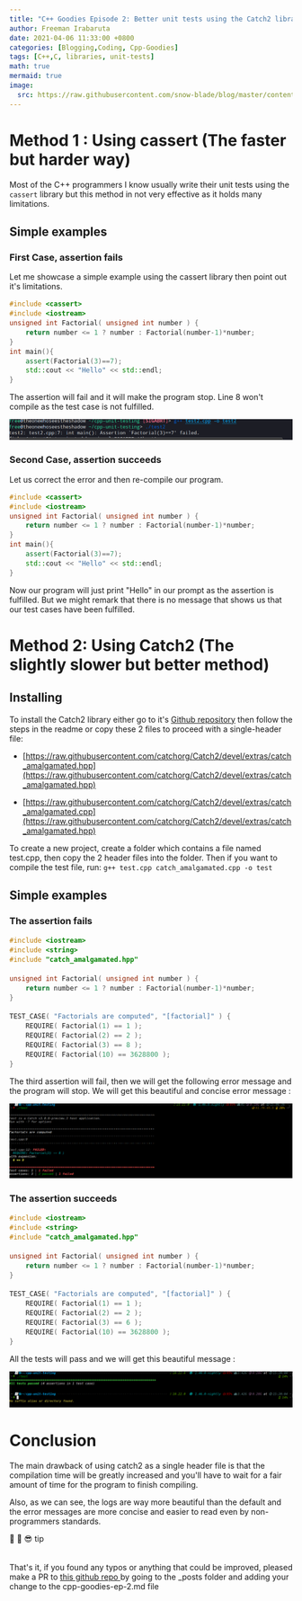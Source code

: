 ```yaml
---
title: "C++ Goodies Episode 2: Better unit tests using the Catch2 library"
author: Freeman Irabaruta
date: 2021-04-06 11:33:00 +0800
categories: [Blogging,Coding, Cpp-Goodies]
tags: [C++,C, libraries, unit-tests]
math: true
mermaid: true
image:
  src: https://raw.githubusercontent.com/snow-blade/blog/master/content/assets/lite.png
---
```


# Method 1 : Using cassert (The faster but harder way)

Most of the C++ programmers I know usually write their unit tests using the ``` cassert``` library but this method in not very effective as it holds many limitations.

## Simple examples

### First Case, assertion fails

Let me showcase a simple example using the cassert library then point out it's limitations.

```c++
#include <cassert>
#include <iostream>
unsigned int Factorial( unsigned int number ) {
    return number <= 1 ? number : Factorial(number-1)*number;
}
int main(){
    assert(Factorial(3)==7);
    std::cout << "Hello" << std::endl;
}
```

The assertion will fail and it will make the program stop. Line 8 won't compile as the test case is not fulfilled.

![image-20210406150436195](https://raw.githubusercontent.com/snow-blade/blog/master/content/assets/image-20210406150436195.png)

### Second Case, assertion succeeds

Let us correct the error and then re-compile our program.

```c++
#include <cassert>
#include <iostream>
unsigned int Factorial( unsigned int number ) {
    return number <= 1 ? number : Factorial(number-1)*number;
}
int main(){
    assert(Factorial(3)==7);
    std::cout << "Hello" << std::endl;
}
```

Now our program will just print "Hello" in our prompt as the assertion is fulfilled. But we might remark that there is no message that shows us that our test cases have been fulfilled.

# Method 2: Using Catch2 (The slightly slower but better method)




## Installing

To install the Catch2 library either go to it's [Github repository](https://github.com/catchorg/Catch2/) then follow the steps in the readme or  copy these 2 files to proceed with a single-header file: 

- [https://raw.githubusercontent.com/catchorg/Catch2/devel/extras/catch_amalgamated.hpp](https://raw.githubusercontent.com/catchorg/Catch2/devel/extras/catch_amalgamated.hpp) 

- [https://raw.githubusercontent.com/catchorg/Catch2/devel/extras/catch_amalgamated.cpp](https://raw.githubusercontent.com/catchorg/Catch2/devel/extras/catch_amalgamated.hpp)

  

To create a new project, create a folder which contains a file named test.cpp, then copy the 2 header files into the folder. Then if you want to compile the test file, run: ``` g++ test.cpp catch_amalgamated.cpp -o test ``` 

## Simple examples

### The assertion fails

```c++
#include <iostream>
#include <string>
#include "catch_amalgamated.hpp"

unsigned int Factorial( unsigned int number ) {
    return number <= 1 ? number : Factorial(number-1)*number;
}

TEST_CASE( "Factorials are computed", "[factorial]" ) {
    REQUIRE( Factorial(1) == 1 );
    REQUIRE( Factorial(2) == 2 );
    REQUIRE( Factorial(3) == 8 );
    REQUIRE( Factorial(10) == 3628800 );
}
```

The third assertion will fail, then we will get the following error message and the program will stop. We will get this beautiful and concise error message :

![image-20210406150926007](https://raw.githubusercontent.com/snow-blade/blog/master/content/assets/image-20210406150926007.png)

### The assertion succeeds

```c++
#include <iostream>
#include <string>
#include "catch_amalgamated.hpp"

unsigned int Factorial( unsigned int number ) {
    return number <= 1 ? number : Factorial(number-1)*number;
}

TEST_CASE( "Factorials are computed", "[factorial]" ) {
    REQUIRE( Factorial(1) == 1 );
    REQUIRE( Factorial(2) == 2 );
    REQUIRE( Factorial(3) == 6 );
    REQUIRE( Factorial(10) == 3628800 );
}
```

All the tests will pass and we will get this beautiful message :

![image-20210406152103420](https://raw.githubusercontent.com/snow-blade/blog/master/content/assets/image-20210406152103420.png)

# Conclusion

The main drawback of using catch2 as a single header file is that the compilation time will be greatly increased and you'll have to wait for a fair amount of time for the program to finish compiling. 

Also, as we can see, the logs are way more beautiful than the default and the error messages are more concise and easier to read even by non-programmers standards. 

<div class= "tip">   <div class="tip-header">📓 📝 😎 tip</div> <br />  <br />
 That's it, if you found any typos or anything that could be improved, pleased make a PR to <a href ="https://github.com/snow-blade/jekyll_blog">this github repo </a> by going to the _posts folder and adding your change to the cpp-goodies-ep-2.md file</div>

